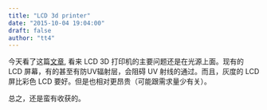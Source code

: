 ```yaml
---
title: "LCD 3d printer"
date: "2015-10-04 19:04:00"
draft: false
author: "tt4"
---
```


今天看了这篇[文章](http://www.lcd3dprinter.com), 看来 LCD 3D 打印机的主要问题还是在光源上面。现有的 LCD 屏幕，有的甚至有防UV辐射层，会阻碍 UV 射线的通过。而且，灰度的 LCD 屏比彩色 LCD 要好。但是也相对更昂贵（可能跟需求量少有关）。

总之，还是蛮有收获的。
